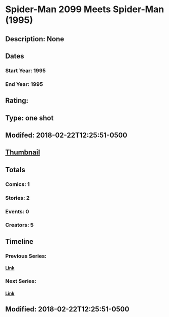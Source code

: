 # Spider-Man 2099 Meets Spider-Man (1995)
## Description: None
## Dates
### Start Year: 1995
### End Year: 1995
## Rating: 
## Type: one shot
## Modifed: 2018-02-22T12:25:51-0500
## [Thumbnail](http://i.annihil.us/u/prod/marvel/i/mg/a/90/5a8efd158779f.jpg)
## Totals
### Comics: 1
### Stories: 2
### Events: 0
### Creators: 5
## Timeline
### Previous Series: 
#### [Link]()
### Next Series: 
#### [Link]()
## Modified: 2018-02-22T12:25:51-0500